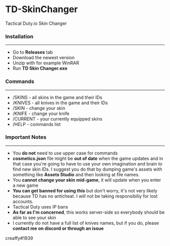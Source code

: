 # TD-SkinChanger
Tactical Duty.io Skin Changer

### **Installation**
***
* Go to **Releases** tab
* Download the newest version
* Unzip with for example WinRAR
* Run **TD Skin Changer.exe**

### **Commands**
***
* /SKINS - all skins in the game and their IDs
* /KNIVES - all knives in the game and their IDs
* /SKIN - change your skin
* /KNIFE - change your knife
* /CURRENT - your currently equipped skins
* /HELP - commands list

### **Important Notes**
***
* You **do not** need to use upper case for commands
* **cosmetics.json** file might be **out of date** when the game updates and in that case you're going to have to use your own imagination and brain to find new skin IDs. I suggest you do that by dumping game's assets with something like **Assets Studio** and then looking at file names.
* You **cannot change your skin mid-game**, it will update when you enter a new game
* **You can get banned for using this** but don't worry, it's not very likely because TD has no anticheat. I will not be taking responsibiliy for lost accounts.
* Tactical Duty uses IP bans
* **As far as I'm concerned**, this works server-side so everybody should be able to see your skin
* I currently do not have a full list of knives names, but if you do, please **contact me on discord or through an issue**

creaffy#1939
